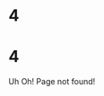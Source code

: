 <!DOCTYPE html>
<html lang="en">

<head>
  <meta charset="utf-8">
  <meta content="width=device-width, initial-scale=1.0" name="viewport">

  <title>404 Page Not Found</title>
  <meta content="" name="description">
  <meta content="" name="keywords">

  <!-- Favicons -->
  <link href="#" rel="icon">
  <link href="#" rel="apple-touch-icon">

  <!-- Google Fonts -->
  <link href="https://fonts.googleapis.com/css?family=Open+Sans:300,300i,400,400i,600,600i,700,700i|Raleway:300,300i,400,400i,500,500i,600,600i,700,700i|Poppins:300,300i,400,400i,500,500i,600,600i,700,700i" rel="stylesheet">

  <!-- Vendor CSS Files -->
  <link href="assets/vendor/animate.css/animate.min.css" rel="stylesheet">
  <link href="assets/vendor/aos/aos.css" rel="stylesheet">
  <link href="assets/vendor/bootstrap/css/bootstrap.min.css" rel="stylesheet">
  <link href="assets/vendor/bootstrap-icons/bootstrap-icons.css" rel="stylesheet">
  <link href="assets/vendor/boxicons/css/boxicons.min.css" rel="stylesheet">
  <link href="assets/vendor/remixicon/remixicon.css" rel="stylesheet">
  <link href="assets/vendor/swiper/swiper-bundle.min.css" rel="stylesheet">

  <!-- Template Main CSS File -->
  <link href="assets/css/style.css" rel="stylesheet">

  <script src="https://cdnjs.cloudflare.com/ajax/libs/limonte-sweetalert2/8.11.8/sweetalert2.all.js"></script>
  <link rel="stylesheet" href="https://cdnjs.cloudflare.com/ajax/libs/limonte-sweetalert2/8.11.8/sweetalert2.css">
  <script src="./assets/js/contact.js"></script>
  <script src="./assets/js/newsletter.js"></script>
  <script src="https://ajax.googleapis.com/ajax/libs/jquery/3.5.1/jquery.min.js"></script>
  <style>
  @import url("https://fonts.googleapis.com/css2?family=Poppins:wght@700&display=swap" rel="stylesheet");

@import url("https://fonts.googleapis.com/css?family=Montserrat:400,500,600,700");

*{
  margin:0;
  padding:0;
  box-sizing:border-box;
}

body{
  overflow:hidden;
  background-color: #f4f6ff;
}

.container{
  width:100vw;
  height:100vh;
  display: flex;
  justify-content: center;
  align-items: center;
  font-family: "Poppins", sans-serif;
  position: relative;
  left:6vmin;
  text-align: center;
}

.cog-wheel1, .cog-wheel2{
  transform:scale(0.7);
}

.cog1, .cog2{
  width:40vmin;
  height:40vmin;
  border-radius:50%;
  border:6vmin solid #f3c623;
  position: relative;
}


.cog2{
  border:6vmin solid #4f8a8b;
}

.top, .down, .left, .right, .left-top, .left-down, .right-top, .right-down{
  width:10vmin;
  height:10vmin;
  background-color: #f3c623;
  position: absolute;
}

.cog2 .top,.cog2  .down,.cog2  .left,.cog2  .right,.cog2  .left-top,.cog2  .left-down,.cog2  .right-top,.cog2  .right-down{
  background-color: #4f8a8b;
}

.top{
  top:-14vmin;
  left:9vmin;
}

.down{
  bottom:-14vmin;
  left:9vmin;
}

.left{
  left:-14vmin;
  top:9vmin;
}

.right{
  right:-14vmin;
  top:9vmin;
}

.left-top{
  transform:rotateZ(-45deg);
  left:-8vmin;
  top:-8vmin;
}

.left-down{
  transform:rotateZ(45deg);
  left:-8vmin;
  top:25vmin;
}

.right-top{
  transform:rotateZ(45deg);
  right:-8vmin;
  top:-8vmin;
}

.right-down{
  transform:rotateZ(-45deg);
  right:-8vmin;
  top:25vmin;
}

.cog2{
  position: relative;
  left:-10.2vmin;
  bottom:10vmin;
}

h1{
  color:#142833;
}

.first-four{
  position: relative;
  left:6vmin;
  font-size:40vmin;
}

.second-four{
  position: relative;
  right:18vmin;
  z-index: -1;
  font-size:40vmin;
}

.wrong-para{
  font-family: "Montserrat", sans-serif;
  position: absolute;
  bottom:15vmin;
  padding:3vmin 12vmin 3vmin 3vmin;
  font-weight:600;
  color:#092532;
}
  </style>
</head>

<body>
  <div class="container">
  <h1 class="first-four">4</h1>
  <div class="cog-wheel1">
      <div class="cog1">
        <div class="top"></div>
        <div class="down"></div>
        <div class="left-top"></div>
        <div class="left-down"></div>
        <div class="right-top"></div>
        <div class="right-down"></div>
        <div class="left"></div>
        <div class="right"></div>
    </div>
  </div>
  
  <div class="cog-wheel2"> 
    <div class="cog2">
        <div class="top"></div>
        <div class="down"></div>
        <div class="left-top"></div>
        <div class="left-down"></div>
        <div class="right-top"></div>
        <div class="right-down"></div>
        <div class="left"></div>
        <div class="right"></div>
    </div>
  </div>
 <h1 class="second-four">4</h1>
  <p class="wrong-para">Uh Oh! Page not found!</p>
</div>
  <script>
  let t1 = gsap.timeline();
let t2 = gsap.timeline();
let t3 = gsap.timeline();

t1.to(".cog1",
{
  transformOrigin:"50% 50%",
  rotation:"+=360",
  repeat:-1,
  ease:Linear.easeNone,
  duration:8
});

t2.to(".cog2",
{
  transformOrigin:"50% 50%",
  rotation:"-=360",
  repeat:-1,
  ease:Linear.easeNone,
  duration:8
});

t3.fromTo(".wrong-para",
{
  opacity:0
},
{
  opacity:1,
  duration:1,
  stagger:{
    repeat:-1,
    yoyo:true
  }
});
  
  </script>
</body>
